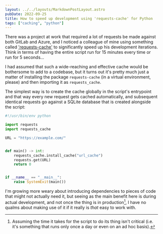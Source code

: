 ```yaml
---
layout: ../../layouts/MarkdownPostLayout.astro
pubDate: 2022-09-25
title: How to speed up development using 'requests-cache' for Python
tags: ["caching", "python"]
---
```

There was a project at work that required a lot of requests be made against both GitLab and Azure, and I noticed a colleague of mine using something called ['requests-cache'](https://pypi.org/project/requests-cache/) to significantly speed up his development iterations. Think in terms of having the entire script run for 15 minutes every time or run for 5 seconds...

I had assumed that such a wide-reaching and effective cache would be bothersome to add to a codebase, but it turns out it's pretty much just a matter of installing the package `requests-cache` (in a virtual environment, please) and then importing it as `requests_cache`.

The simplest way is to create the cache globally in the script's entrypoint and that way every new request gets cached automatically, and subsequent identical requests go against a SQLite database that is created alongside the script:

```python
#!/usr/bin/env python

import requests
import requests_cache

URL = "https://example.com/"


def main() -> int:
    requests_cache.install_cache("url_cache")
    requests.get(URL)
    return 0


if __name__ == "__main__":
    raise SystemExit(main())
```

I'm growing more weary about introducing dependencies to pieces of code that might not actually need it, but seeing as the main benefit here is during actual development, and not once the thing is in production[^1], I have no qualms about making use of it if it really is _that_ easy to work with.

[^1]: Assuming the time it takes for the script to do its thing isn't critical (i.e. it's something that runs only once a day or even on an ad hoc basis).
